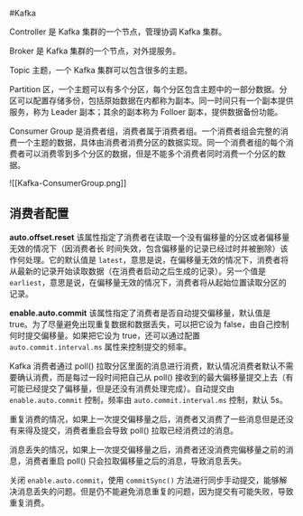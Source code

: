 #Kafka

Controller 是 Kafka 集群的一个节点，管理协调 Kafka 集群。

Broker 是 Kafka 集群的一个节点，对外提服务。

Topic 主题，一个 Kafka 集群可以包含很多的主题。

Partition 区，一个主题可以有多个分区，每个分区包含主题中的一部分数据。分区可以配置存储多份，包括原始数据在内都称为副本。同一时间只有一个副本提供服务，称为 Leader 副本；其余的副本称为 Folloer 副本，提供数据备份功能。

Consumer Group 是消费者组，消费者属于消费者组。一个消费者组会完整的消费一个主题的数据，具体由消费者消费分区的数据实现。同一个消费者组的每个消费者可以消费零到多个分区的数据，但是不能多个消费者同时消费一个分区的数据。

![[Kafka-ConsumerGroup.png]]

## 消费者配置
**auto.offset.reset**
该属性指定了消费者在读取一个没有偏移量的分区或者偏移量无效的情况下（因消费者长 时间失效，包含偏移量的记录已经过时并被删除）该作何处理。它的默认值是 `latest`，意思是说，在偏移量无效的情况下，消费者将从最新的记录开始读取数据（在消费者启动之后生成的记录）。另一个值是 `earliest`，意思是说，在偏移量无效的情况下，消费者将从起始位置读取分区的记录。

**enable.auto.commit** 
该属性指定了消费者是否自动提交偏移量，默认值是 true。为了尽量避免出现重复数据和数据丢失，可以把它设为 false，由自己控制何时提交偏移量。如果把它设为 true，还可以通过配置 `auto.commit.interval.ms` 属性来控制提交的频率。

Kafka 消费者通过 poll() 拉取分区里面的消息进行消费，默认情况消费者默认不需要确认消费，而是每过一段时间把自己从 poll() 接收到的最大偏移量提交上去（有可能已经提交了偏移量，但是还没有消费处理完成）。自动提交由 `enable.auto.commit` 控制，频率由 `auto.commit.interval.ms` 控制，默认 5s。

重复消费的情况，如果上一次提交偏移量之后，消费者又消费了一些消息但是还没有来得及提交，消费者重启会导致 poll() 拉取已经消费过的消息。

消息丢失的情况，如果上一次提交偏移量之后，消费者还没消费完偏移量之前的消息，消费者重启 poll() 只会拉取偏移量之后的消息，导致消息丢失。

关闭 `enable.auto.commit`，使用 `commitSync()` 方法进行同步手动提交，能够解决消息丢失的问题。但是仍不能避免消息重复的问题，因为提交有可能失败，导致重复消费。